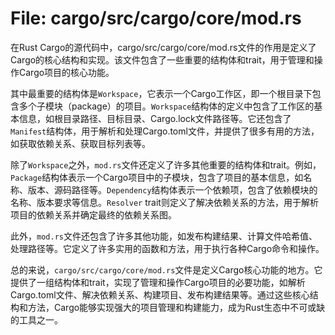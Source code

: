 # File: cargo/src/cargo/core/mod.rs

在Rust Cargo的源代码中，cargo/src/cargo/core/mod.rs文件的作用是定义了Cargo的核心结构和实现。该文件包含了一些重要的结构体和trait，用于管理和操作Cargo项目的核心功能。

其中最重要的结构体是`Workspace`，它表示一个Cargo工作区，即一个根目录下包含多个子模块（package）的项目。`Workspace`结构体的定义中包含了工作区的基本信息，如根目录路径、目标目录、Cargo.lock文件路径等。它还包含了`Manifest`结构体，用于解析和处理Cargo.toml文件，并提供了很多有用的方法，如获取依赖关系、获取目标列表等。

除了`Workspace`之外，`mod.rs`文件还定义了许多其他重要的结构体和trait。例如，`Package`结构体表示一个Cargo项目中的子模块，包含了项目的基本信息，如名称、版本、源码路径等。`Dependency`结构体表示一个依赖项，包含了依赖模块的名称、版本要求等信息。`Resolver` trait则定义了解决依赖关系的方法，用于解析项目的依赖关系并确定最终的依赖关系图。

此外，`mod.rs`文件还包含了许多其他功能，如发布构建结果、计算文件哈希值、处理路径等。它定义了许多实用的函数和方法，用于执行各种Cargo命令和操作。

总的来说，`cargo/src/cargo/core/mod.rs`文件是定义Cargo核心功能的地方。它提供了一组结构体和trait，实现了管理和操作Cargo项目的必要功能，如解析Cargo.toml文件、解决依赖关系、构建项目、发布构建结果等。通过这些核心结构和方法，Cargo能够实现强大的项目管理和构建能力，成为Rust生态中不可或缺的工具之一。

